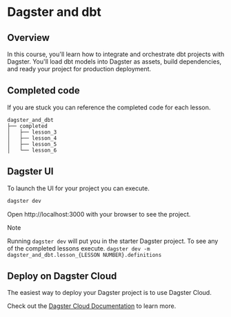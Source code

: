 # Dagster and dbt

## Overview

In this course, you'll learn how to integrate and orchestrate dbt projects with Dagster. You'll load dbt models into Dagster as assets, build dependencies, and ready your project for production deployment.

## Completed code

If you are stuck you can reference the completed code for each lesson.

```
dagster_and_dbt
├── completed
│   ├── lesson_3
│   ├── lesson_4
│   ├── lesson_5
│   └── lesson_6
```

## Dagster UI

To launch the UI for your project you can execute.

```bash
dagster dev
```

Open http://localhost:3000 with your browser to see the project.

> [!NOTE]
> Running `dagster dev` will put you in the starter Dagster project. To see any of the completed lessons execute.
> `dagster dev -m dagster_and_dbt.lesson_{LESSON NUMBER}.definitions`

## Deploy on Dagster Cloud

The easiest way to deploy your Dagster project is to use Dagster Cloud.

Check out the [Dagster Cloud Documentation](https://docs.dagster.cloud) to learn more. 